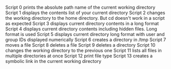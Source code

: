 Script 0 prints the absolute path name of the current working directory
Script 1 displays the contents list of your current directory
Script 2 changes the working directory to the home directory. But cd doesn't work in a script as expected
Script 3 displays current directory contents in a long format
Script 4 displays current directory contents including hidden files. Long format is used
Script 5 displays current directory long format with user and group IDs displayed numerically
Script 6 creates a directory in /tmp
Script 7 moves a file
Script 8 deletes a file
Script 9 deletes a directory
Script 10 changes the working directory to the previous one
Script 11 lists all files in multiple directories at once
Script 12 print file type
Script 13 creates a symbolic link in the current working directory
